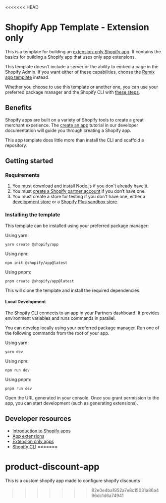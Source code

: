 <<<<<<< HEAD
# Shopify App Template - Extension only

This is a template for building an [extension-only Shopify app](https://shopify.dev/docs/apps/build/app-extensions/build-extension-only-app). It contains the basics for building a Shopify app that uses only app extensions.

This template doesn't include a server or the ability to embed a page in the Shopify Admin. If you want either of these capabilities, choose the [Remix app template](https://github.com/Shopify/shopify-app-template-remix) instead.

Whether you choose to use this template or another one, you can use your preferred package manager and the Shopify CLI with [these steps](#installing-the-template).

## Benefits

Shopify apps are built on a variety of Shopify tools to create a great merchant experience. The [create an app](https://shopify.dev/docs/apps/getting-started/create) tutorial in our developer documentation will guide you through creating a Shopify app.

This app template does little more than install the CLI and scaffold a repository.

## Getting started

### Requirements

1. You must [download and install Node.js](https://nodejs.org/en/download/) if you don't already have it.
1. You must [create a Shopify partner account](https://partners.shopify.com/signup) if you don’t have one.
1. You must create a store for testing if you don't have one, either a [development store](https://help.shopify.com/en/partners/dashboard/development-stores#create-a-development-store) or a [Shopify Plus sandbox store](https://help.shopify.com/en/partners/dashboard/managing-stores/plus-sandbox-store).

### Installing the template

This template can be installed using your preferred package manager:

Using yarn:

```shell
yarn create @shopify/app
```

Using npm:

```shell
npm init @shopify/app@latest
```

Using pnpm:

```shell
pnpm create @shopify/app@latest
```

This will clone the template and install the required dependencies.

#### Local Development

[The Shopify CLI](https://shopify.dev/docs/apps/tools/cli) connects to an app in your Partners dashboard. It provides environment variables and runs commands in parallel.

You can develop locally using your preferred package manager. Run one of the following commands from the root of your app.

Using yarn:

```shell
yarn dev
```

Using npm:

```shell
npm run dev
```

Using pnpm:

```shell
pnpm run dev
```

Open the URL generated in your console. Once you grant permission to the app, you can start development (such as generating extensions).

## Developer resources

- [Introduction to Shopify apps](https://shopify.dev/docs/apps/getting-started)
- [App extensions](https://shopify.dev/docs/apps/build/app-extensions)
- [Extension only apps](https://shopify.dev/docs/apps/build/app-extensions/build-extension-only-app)
- [Shopify CLI](https://shopify.dev/docs/apps/tools/cli)
=======
# product-discount-app
This is a custom shopify app made to configure shopify discounts
>>>>>>> 82e0e4ba1952a7e8c15031a86a496dc1d6a74941
